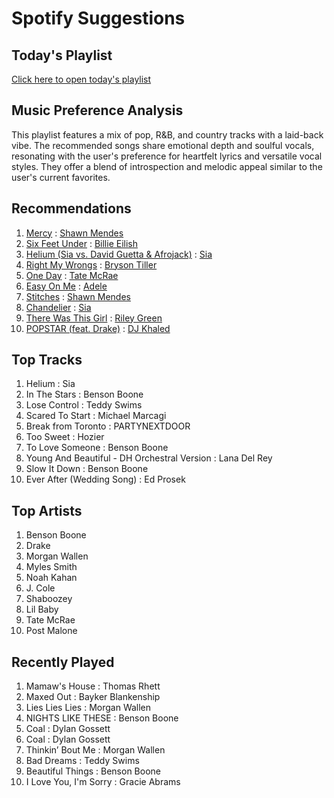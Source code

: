 # Spotify Suggestions

## Today's Playlist

[Click here to open today's playlist](https://open.spotify.com/playlist/3DVWVLvKHoDeKlOlTl3fGb)

## Music Preference Analysis

This playlist features a mix of pop, R&B, and country tracks with a laid-back vibe. The recommended songs share emotional depth and soulful vocals, resonating with the user's preference for heartfelt lyrics and versatile vocal styles. They offer a blend of introspection and melodic appeal similar to the user's current favorites.

## Recommendations

1. [Mercy](spotify:track:0AS63m1wHv9n4VVRizK6Hc) : [Shawn Mendes](spotify:artist:7n2wHs1TKAczGzO7Dd2rGr)
2. [Six Feet Under](spotify:track:2VlLbhGLVJgdOW7kKdWWFc) : [Billie Eilish](spotify:artist:6qqNVTkY8uBg9cP3Jd7DAH)
3. [Helium (Sia vs. David Guetta & Afrojack)](spotify:track:2ludbmtPoyCPe2K08fAlFl) : [Sia](spotify:artist:5WUlDfRSoLAfcVSX1WnrxN)
4. [Right My Wrongs](spotify:track:5rgrBsAFYMun6yhtnLKRPz) : [Bryson Tiller](spotify:artist:2EMAnMvWE2eb56ToJVfCWs)
5. [One Day](spotify:track:4Ey0LK1HzksUqm9JLzzKuD) : [Tate McRae](spotify:artist:45dkTj5sMRSjrmBSBeiHym)
6. [Easy On Me](spotify:track:46IZ0fSY2mpAiktS3KOqds) : [Adele](spotify:artist:4dpARuHxo51G3z768sgnrY)
7. [Stitches](spotify:track:5jsw9uXEGuKyJzs0boZ1bT) : [Shawn Mendes](spotify:artist:7n2wHs1TKAczGzO7Dd2rGr)
8. [Chandelier](spotify:track:4VrWlk8IQxevMvERoX08iC) : [Sia](spotify:artist:5WUlDfRSoLAfcVSX1WnrxN)
9. [There Was This Girl](spotify:track:7grWGhX8SHNmyGOkMNVMCt) : [Riley Green](spotify:artist:2QMsj4XJ7ne2hojxt6v5eb)
10. [POPSTAR (feat. Drake)](spotify:track:1sbEeUY8KsdvgiQi26JBFz) : [DJ Khaled](spotify:artist:0QHgL1lAIqAw0HtD7YldmP)

## Top Tracks

1. Helium : Sia
2. In The Stars : Benson Boone
3. Lose Control : Teddy Swims
4. Scared To Start : Michael Marcagi
5. Break from Toronto : PARTYNEXTDOOR
6. Too Sweet : Hozier
7. To Love Someone : Benson Boone
8. Young And Beautiful - DH Orchestral Version : Lana Del Rey
9. Slow It Down : Benson Boone
10. Ever After (Wedding Song) : Ed Prosek

## Top Artists

1. Benson Boone
2. Drake
3. Morgan Wallen
4. Myles Smith
5. Noah Kahan
6. J. Cole
7. Shaboozey
8. Lil Baby
9. Tate McRae
10. Post Malone

## Recently Played

1. Mamaw's House : Thomas Rhett
2. Maxed Out : Bayker Blankenship
3. Lies Lies Lies : Morgan Wallen
4. NIGHTS LIKE THESE : Benson Boone
5. Coal : Dylan Gossett
6. Coal : Dylan Gossett
7. Thinkin’ Bout Me : Morgan Wallen
8. Bad Dreams : Teddy Swims
9. Beautiful Things : Benson Boone
10. I Love You, I'm Sorry : Gracie Abrams

